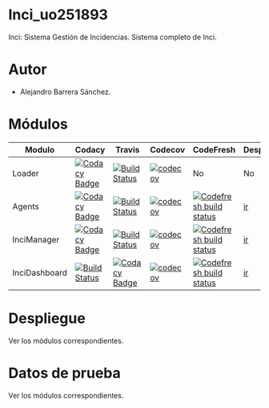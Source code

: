 # Inci_uo251893
Inci: Sistema Gestión de Incidencias. Sistema completo de Inci.

# Autor 

- Alejandro Barrera Sánchez.

# Módulos

| Modulo | Codacy | Travis | Codecov | CodeFresh | Despliegue |
| --- | --- | --- | --- | --- | --- |
|Loader | [![Codacy Badge](https://api.codacy.com/project/badge/Grade/81ed23f28056410c9d542489fba9b901)](https://www.codacy.com/app/jelabra/Loader_e5a?utm_source=github.com&amp;utm_medium=referral&amp;utm_content=Arquisoft/Loader_e5a&amp;utm_campaign=Badge_Grade) | [![Build Status](https://travis-ci.org/Arquisoft/Loader_e5a.svg?branch=master)](https://travis-ci.org/Arquisoft/Loader_e5a) | [![codecov](https://codecov.io/gh/Arquisoft/Loader_e5a/branch/master/graph/badge.svg)](https://codecov.io/gh/Arquisoft/Loader_e5a) | No | No
 | Agents | [![Codacy Badge](https://api.codacy.com/project/badge/Grade/c77c11b6a34b46c4bc6b299e15976f2d)](https://www.codacy.com/app/jelabra/Agents_e5a?utm_source=github.com&amp;utm_medium=referral&amp;utm_content=Arquisoft/Agents_e5a&amp;utm_campaign=Badge_Grade) | [![Build Status](https://travis-ci.org/Arquisoft/Agents_e5a.svg?branch=master)](https://travis-ci.org/Arquisoft/Agents_e5a) | [![codecov](https://codecov.io/gh/Arquisoft/participants1a/branch/master/graph/badge.svg)](https://codecov.io/gh/Arquisoft/Agents_e5a) | [![Codefresh build status]( https://g.codefresh.io/api/badges/build?repoOwner=wason12&repoName=Agents_uo251893&branch=master&pipelineName=Agents_uo251893&accountName=wason12&type=cf-1)]( https://g.codefresh.io/repositories/wason12/Agents_uo251893/builds?filter=trigger:build;branch:master;service:5b2fbdd68ebfe3503b48e85d~Agents_uo251893) | [ir](http://wason12.ddns.net/)
 | InciManager |[![Codacy Badge](https://api.codacy.com/project/badge/Grade/8d9f352d628646289877196926352d23)](https://www.codacy.com/app/wason12/InciManager_uo251893?utm_source=github.com&amp;utm_medium=referral&amp;utm_content=wason12/InciManager_uo251893&amp;utm_campaign=Badge_Grade) | [![Build Status](https://travis-ci.org/wason12/InciManager_uo251893.svg?branch=master)](https://travis-ci.org/wason12/InciManager_uo251893) |[![codecov](https://codecov.io/gh/wason12/InciManager_uo251893/branch/master/graph/badge.svg)](https://codecov.io/gh/wason12/InciManager_uo251893) | [![Codefresh build status]( https://g.codefresh.io/api/badges/build?repoOwner=wason12&repoName=InciManager_uo251893&branch=master&pipelineName=InciManager_uo251893&accountName=wason12&type=cf-1)]( https://g.codefresh.io/repositories/wason12/InciManager_uo251893/builds?filter=trigger:build;branch:master;service:5b2fbdc4fe1828191a92871e~InciManager_uo251893) | [ir](http://wason12.ddns.net:81/)
 | InciDashboard | [![Build Status](https://api.travis-ci.org/wason12/InciDashboard_uo251893.svg?branch=master)](https://travis-ci.org/wason12/InciDashboard_uo251893) | [![Codacy Badge](https://api.codacy.com/project/badge/Grade/d4a7d3f508ab4416b5f6d4ef7fd0a5bc)](https://www.codacy.com/app/wason12/InciDashboard_uo251893?utm_source=github.com&amp;utm_medium=referral&amp;utm_content=wason12/InciDashboard_uo251893&amp;utm_campaign=Badge_Grade) | [![codecov](https://codecov.io/gh/wason12/InciDashboard_uo251893/branch/master/graph/badge.svg)](https://codecov.io/gh/wason12/InciDashboard_uo251893) | [![Codefresh build status]( https://g.codefresh.io/api/badges/build?repoOwner=wason12&repoName=InciDashboard_uo251893&branch=master&pipelineName=InciDashboard_uo251893&accountName=wason12&type=cf-1)]( https://g.codefresh.io/repositories/wason12/InciDashboard_uo251893/builds?filter=trigger:build;branch:master;service:5b2fbd4d8ebfe3e84f48e85c~InciDashboard_uo251893) | [ir](http://wason12.ddns.net:82/)



# Despliegue

Ver los módulos correspondientes.

# Datos de prueba

Ver los módulos correspondientes.
